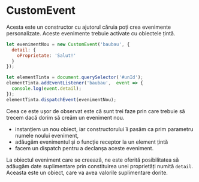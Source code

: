 # CustomEvent

Acesta este un constructor cu ajutorul căruia poți crea evenimente personalizate. Aceste evenimente trebuie activate cu obiectele țintă.

```javascript
let evenimentNou = new CustomEvent('baubau', {
  detail: {
    oProprietate: 'Salut!'
  }
});

let elementTinta = document.querySelector('#unId');
elementTinta.addEventListener('baubau',  event => {
  console.log(event.detail);
});
elementTinta.dispatchEvent(evenimentNou);
```

Ceea ce este ușor de observat este că sunt trei faze prin care trebuie să trecem dacă dorim să creăm un eveniment nou.

-   instanțiem un nou obiect, iar constructorului îi pasăm ca prim parametru numele noului eveniment,
-   adăugăm evenimentul și o funcție receptor la un element țintă
-   facem un dispatch pentru a declanșa aceste eveniment.

La obiectul eveniment care se creează, ne este oferită posibilitatea să adăugăm date suplimentare prin constituirea unei proprietăți numită `detail`. Aceasta este un obiect, care va avea valorile suplimentare dorite.
